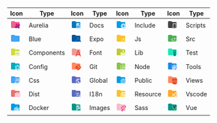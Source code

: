 |Icon|Type|Icon|Type|Icon|Type|Icon|Type|
|---|---|---|---|---|---|---|---|
|<img src="./../icons/folder-aurelia.svg" width="24px">|Aurelia|<img src="./../icons/folder-docs.svg" width="24px">|Docs|<img src="./../icons/folder-include.svg" width="24px">|Include|<img src="./../icons/folder-scripts.svg" width="24px">|Scripts|
|<img src="./../icons/folder-blue.svg" width="24px">|Blue|<img src="./../icons/folder-expo.svg" width="24px">|Expo|<img src="./../icons/folder-js.svg" width="24px">|Js|<img src="./../icons/folder-src.svg" width="24px">|Src|
|<img src="./../icons/folder-components.svg" width="24px">|Components|<img src="./../icons/folder-font.svg" width="24px">|Font|<img src="./../icons/folder-lib.svg" width="24px">|Lib|<img src="./../icons/folder-test.svg" width="24px">|Test|
|<img src="./../icons/folder-config.svg" width="24px">|Config|<img src="./../icons/folder-git.svg" width="24px">|Git|<img src="./../icons/folder-node.svg" width="24px">|Node|<img src="./../icons/folder-tools.svg" width="24px">|Tools|
|<img src="./../icons/folder-css.svg" width="24px">|Css|<img src="./../icons/folder-global.svg" width="24px">|Global|<img src="./../icons/folder-public.svg" width="24px">|Public|<img src="./../icons/folder-views.svg" width="24px">|Views|
|<img src="./../icons/folder-dist.svg" width="24px">|Dist|<img src="./../icons/folder-i18n.svg" width="24px">|I18n|<img src="./../icons/folder-resource.svg" width="24px">|Resource|<img src="./../icons/folder-vscode.svg" width="24px">|Vscode|
|<img src="./../icons/folder-docker.svg" width="24px">|Docker|<img src="./../icons/folder-images.svg" width="24px">|Images|<img src="./../icons/folder-sass.svg" width="24px">|Sass|<img src="./../icons/folder-vue.svg" width="24px">|Vue|
